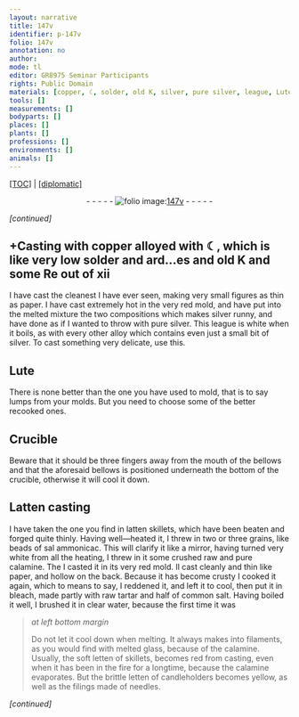 ```yaml
---
layout: narrative
title: 147v
identifier: p-147v
folio: 147v
annotation: no
author:
mode: tl
editor: GR8975 Seminar Participants
rights: Public Domain
materials: [copper, ☾, solder, old K, silver, pure silver, league, Lute, Latten, latten, sal ammonicac, calamine, paper, bleach, tartar, salt, water, glass, letten, filings]
tools: []
measurements: []
bodyparts: []
places: []
plants: []
professions: []
environments: []
animals: []
---
```


 <p><a href="{{ site.baseurl }}/translation/">[TOC]</a> | <a href="{{ site.baseurl }}/texts/p-147v_tc/" target="_blank">[diplomatic]</a></p><div class="folio" align="center">- - - - - <a href="http://gallica.bnf.fr/ark:/12148/btv1b10500001g/f300.image" target="_blank"><img src="https://cu-mkp.github.io/2017-workshop-edition/assets/photo-icon.png" alt="folio image: " style="display:inline-block; margin-bottom:-3px;"/>147v</a> - - - - - </div>  
 
*[continued]*
  

## \+Casting with <span class="m">copper</span> alloyed with <span class="m">☾</span>, which is like very low <span class="m">solder</span> and ard<span class="x">...</span>es and <span class="m">old K</span> and some Re out of xii

 
I have cast the cleanest I have ever seen, making very small figures as thin as paper. I have cast extremely hot in the very red mold, and have put into the melted mixture the two compositions which makes <span class="m">silver</span> runny, and have done as if I wanted to throw with <span class="m">pure silver</span>. This <span class="m">league</span> is white when it boils, as with every other alloy which contains even just a small bit of <span class="m">silver</span>. To cast something very delicate, use this.
 
 
  

## <span class="m">Lute</span>

 
There is none better than the one you have used to mold, that is to say lumps from your molds. But you need to choose some of the better recooked ones.

 
  

## Crucible

 
Beware that it should be three fingers away from the mouth of the bellows and that the aforesaid bellows is positioned underneath the bottom of the crucible, otherwise it will cool it down.

 
  

## <span class="m">Latten</span> casting

 
I have taken the one you find in <span class="m">latten</span> skillets, which have been beaten and forged quite thinly. Having well—heated it, I threw in two or three grains, like beads of <span class="m">sal ammonicac</span>. This will clarify it like a mirror, having turned very white from all the heating, I threw in it some crushed raw and pure <span class="m">calamine</span>. The I casted it in its very red mold. Il cast cleanly and thin like <span class="m">paper</span>, and hollow on the back. Because it has become crusty I cooked it again, which to means to say, I reddened it, and left it to cool, then put it in <span class="m">bleach</span>, made partly with raw <span class="m">tartar</span> and half of common <span class="m">salt</span>. Having boiled it well, I brushed it in clear <span class="m">water</span>, because the first time it was
 
> *at left bottom margin*
> 
> 
>  Do not let it cool down when melting. It always makes into filaments, as you would find with melted <span class="m">glass</span>, because of the <span class="m">calamine</span>. Usually, the soft <span class="m">letten</span> of skillets, becomes red from casting, even when it has been in the fire for a longtime, because the <span class="m">calamine</span> evaporates. But the brittle <span class="m">letten</span> of candleholders becomes yellow, as well as the <span class="m">filings</span> made of needles.
 
*[continued]*
 
 